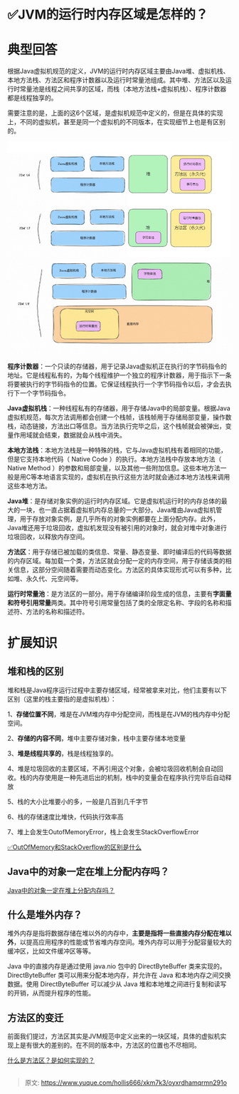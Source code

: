 # ✅JVM的运行时内存区域是怎样的？

# 典型回答
根据Java虚拟机规范的定义，JVM的运行时内存区域主要由Java堆、虚拟机栈、本地方法栈、方法区和程序计数器以及运行时常量池组成。其中堆、方法区以及运行时常量池是线程之间共享的区域，而栈（本地方法栈+虚拟机栈）、程序计数器都是线程独享的。



需要注意的是，上面的这6个区域，是虚拟机规范中定义的，但是在具体的实现上，不同的虚拟机，甚至是同一个虚拟机的不同版本，在实现细节上也是有区别的。



![1694329068288-9e81f4b6-9f65-431c-aa3d-d2b58c889829.png](./img/5ZU5EXOue3vN5W62/1694329068288-9e81f4b6-9f65-431c-aa3d-d2b58c889829-622327.png)



**程序计数器**：一个只读的存储器，用于记录Java虚拟机正在执行的字节码指令的地址。它是线程私有的，为每个线程维护一个独立的程序计数器，用于指示下一条将要被执行的字节码指令的位置。它保证线程执行一个字节码指令以后，才会去执行下一个字节码指令。



**Java虚拟机栈**：一种线程私有的存储器，用于存储Java中的局部变量。根据Java虚拟机规范，每次方法调用都会创建一个栈帧，该栈帧用于存储局部变量，操作数栈，动态链接，方法出口等信息。当方法执行完毕之后，这个栈帧就会被弹出，变量作用域就会结束，数据就会从栈中消失。



**本地方法栈**：本地方法栈是一种特殊的栈，它与Java虚拟机栈有着相同的功能，但是它支持本地代码（ Native Code ）的执行。本地方法栈中存放本地方法（ Native Method ）的参数和局部变量，以及其他一些附加信息。这些本地方法一般是用C等本地语言实现的，虚拟机在执行这些方法时就会通过本地方法栈来调用这些本地方法。



**Java堆**：是存储对象实例的运行时内存区域。它是虚拟机运行时的内存总体的最大的一块，也一直占据着虚拟机内存总量的一大部分。Java堆由Java虚拟机管理，用于存放对象实例，是几乎所有的对象实例都要在上面分配内存。此外，Java堆还用于垃圾回收，虚拟机发现没有被引用的对象时，就会对堆中对象进行垃圾回收，以释放内存空间。



**方法区**：用于存储已被加载的类信息、常量、静态变量、即时编译后的代码等数据的内存区域。每加载一个类，方法区就会分配一定的内存空间，用于存储该类的相关信息，这部分空间随着需要而动态变化。方法区的具体实现形式可以有多种，比如堆、永久代、元空间等。



**运行时常量池**：是方法区的一部分。用于存储编译阶段生成的信息，主要有**字面量和符号引用常量**两类。其中符号引用常量包括了类的全限定名称、字段的名称和描述符、方法的名称和描述符。



# 扩展知识


## 堆和栈的区别


堆和栈是Java程序运行过程中主要存储区域，经常被拿来对比，他们主要有以下区别（这里的栈主要指的是虚拟机栈）：



1、**存储位置不同**，堆是在JVM堆内存中分配空间，而栈是在JVM的栈内存中分配空间。

2、**存储的内容不同**，堆中主要存储对象，栈中主要存储本地变量

3、**堆是线程共享的**，栈是线程独享的。

4、堆是垃圾回收的主要区域，不再引用这个对象，会被垃圾回收机制会自动回收。栈的内存使用是一种先进后出的机制，栈中的变量会在程序执行完毕后自动释放

5、栈的大小比堆要小的多，一般是几百到几千字节

6、栈的存储速度比堆快，代码执行效率高

7、堆上会发生OutofMemoryError，栈上会发生StackOverflowError



[✅OutOfMemory和StackOverflow的区别是什么](https://www.yuque.com/hollis666/xkm7k3/rd8oyrewr8tcd9gc)

## Java中的对象一定在堆上分配内存吗？
[Java中的对象一定在堆上分配内存吗？](https://www.yuque.com/hollis666/xkm7k3/bx3qiz80wclfbmpw)



## 什么是堆外内存？


堆外内存是指将数据存储在堆以外的内存中，**主要是指将一些直接内存分配在堆以外**，以提高应用程序的性能或节省堆内存空间。堆外内存可以用于分配容量较大的缓冲区，比如文件缓冲区等等。



Java 中的直接内存是通过使用 java.nio 包中的 DirectByteBuffer 类来实现的。DirectByteBuffer 类可以用来分配本地内存，并允许在 Java 和本地内存之间交换数据。使用 DirectByteBuffer 可以减少从 Java 堆和本地堆之间进行复制和读写的开销，从而提升程序的性能。



## 方法区的变迁


前面我们提过，方法区其实是JVM规范中定义出来的一块区域，具体的虚拟机实现上是有很大的差别的。在不同的版本中，方法区的位置也不尽相同。



[什么是方法区？是如何实现的？](https://www.yuque.com/hollis666/xkm7k3/bk9qtiiqisie4f5a)



## 




> 原文: <https://www.yuque.com/hollis666/xkm7k3/oyxrdhamqrmn291o>
